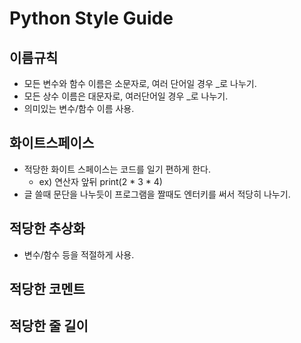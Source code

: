 Python Style Guide
=========================

## 이름규칙
- 모든 변수와 함수 이름은 소문자로, 여러 단어일 경우 _로 나누기.
- 모든 상수 이름은 대문자로, 여러단어일 경우 _로 나누기.
- 의미있는 변수/함수 이름 사용.

## 화이트스페이스
- 적당한 화이트 스페이스는 코드를 일기 편하게 한다.
  - ex) 연산자 앞뒤  print(2 * 3 * 4)
- 글 쓸때 문단을 나누듯이 프로그램을 짤때도 엔터키를 써서 적당히 나누기.

## 적당한 추상화
- 변수/함수 등을 적절하게 사용.

## 적당한 코멘트

## 적당한 줄 길이

